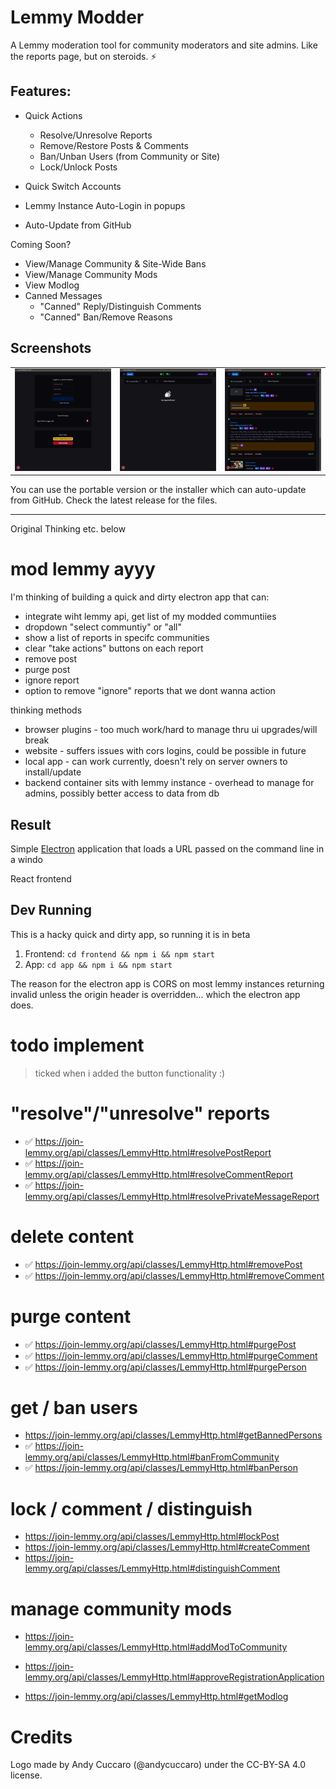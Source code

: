 # Lemmy Modder

A Lemmy moderation tool for community moderators and site admins. Like the reports page, but on steroids. ⚡

## Features:
- Quick Actions 
    - Resolve/Unresolve Reports
    - Remove/Restore Posts & Comments
    - Ban/Unban Users (from Community or Site)
    - Lock/Unlock Posts

- Quick Switch Accounts
- Lemmy Instance Auto-Login in popups
- Auto-Update from GitHub

Coming Soon?
- View/Manage Community & Site-Wide Bans
- View/Manage Community Mods
- View Modlog
- Canned Messages
    - "Canned" Reply/Distinguish Comments
    - "Canned" Ban/Remove Reasons 

## Screenshots
| | | |
| --- | --- | --- |
| ![Login Screen](./docs/image/032/login.png) | ![Clean Screen](./docs/image/032/clean.png)   | ![Busy Screen](./docs/image/032/busy.png) |


You can use the portable version or the installer which can auto-update from GitHub. Check the latest release for the files.

----------------

Original Thinking etc. below

# mod lemmy ayyy

I'm thinking of building a quick and dirty electron app that can:
- integrate wiht lemmy api, get list of my modded communtiies
- dropdown "select communtiy" or "all"
- show a list of reports in specifc communities
- clear "take actions" buttons on each report
 - remove post
 - purge post
 - ignore report
- option to remove "ignore" reports that we dont wanna action


thinking methods

 - browser plugins - too much work/hard to manage thru ui upgrades/will break
 - website  - suffers issues with cors logins, could be possible in future
 - local app - can work currently, doesn't rely on server owners to install/update
 - backend container sits with lemmy instance - overhead to manage for admins, possibly better access to data from db

## Result 

Simple [Electron](http://electron.atom.io) application that loads a URL
passed on the command line in a windo

React frontend


## Dev Running

This is a hacky quick and dirty app, so running it is in beta

1. Frontend: `cd frontend && npm i && npm start`
2. App: `cd app && npm i && npm start`

The reason for the electron app is CORS on most lemmy instances returning invalid unless the origin header is overridden... which the electron app does.



# todo implement

 > ticked when i added the button functionality :)

# "resolve"/"unresolve" reports
- ✅ https://join-lemmy.org/api/classes/LemmyHttp.html#resolvePostReport
- ✅ https://join-lemmy.org/api/classes/LemmyHttp.html#resolveCommentReport
- ✅ https://join-lemmy.org/api/classes/LemmyHttp.html#resolvePrivateMessageReport

# delete content
- ✅ https://join-lemmy.org/api/classes/LemmyHttp.html#removePost
- ✅ https://join-lemmy.org/api/classes/LemmyHttp.html#removeComment


# purge content
- ✅ https://join-lemmy.org/api/classes/LemmyHttp.html#purgePost
- ✅ https://join-lemmy.org/api/classes/LemmyHttp.html#purgeComment
- ✅ https://join-lemmy.org/api/classes/LemmyHttp.html#purgePerson

# get / ban users
- https://join-lemmy.org/api/classes/LemmyHttp.html#getBannedPersons
- ✅ https://join-lemmy.org/api/classes/LemmyHttp.html#banFromCommunity
- ✅ https://join-lemmy.org/api/classes/LemmyHttp.html#banPerson

# lock / comment / distinguish
- https://join-lemmy.org/api/classes/LemmyHttp.html#lockPost
- https://join-lemmy.org/api/classes/LemmyHttp.html#createComment
- https://join-lemmy.org/api/classes/LemmyHttp.html#distinguishComment

# manage community mods
- https://join-lemmy.org/api/classes/LemmyHttp.html#addModToCommunity
- https://join-lemmy.org/api/classes/LemmyHttp.html#approveRegistrationApplication

- https://join-lemmy.org/api/classes/LemmyHttp.html#getModlog


# Credits

Logo made by Andy Cuccaro (@andycuccaro) under the CC-BY-SA 4.0 license.

